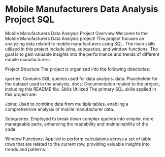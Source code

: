 # Mobile Manufacturers Data Analysis Project SQL
Mobile Manufacturers Data Analysis Project
Overview
Welcome to the Mobile Manufacturers Data Analysis project! This project focuses on analyzing data related to mobile manufacturers using SQL. The main skills utilized in this project include joins, subqueries, and window functions. The goal is to gain valuable insights into the performance and trends of different mobile manufacturers.

Project Structure
The project is organized into the following directories:

queries: Contains SQL queries used for data analysis.
data: Placeholder for the dataset used in the analysis.
docs: Documentation related to the project, including this README file.
Skills Utilized
The primary SQL skills applied in this project are:

Joins: Used to combine data from multiple tables, enabling a comprehensive analysis of mobile manufacturer data.

Subqueries: Employed to break down complex queries into simpler, more manageable parts, enhancing the readability and maintainability of the code.

Window Functions: Applied to perform calculations across a set of table rows that are related to the current row, providing valuable insights into trends and patterns.

